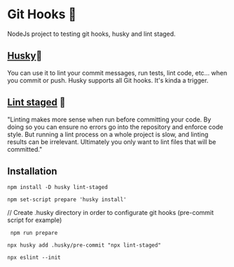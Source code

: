 # Git Hooks :gun:
NodeJs project to testing git hooks, husky and lint staged. 

## [Husky](https://typicode.github.io/husky/#/)🐺
You can use it to lint your commit messages, run tests, lint code, etc... when you commit or push. Husky supports all Git hooks. It's kinda a trigger. 

## [Lint staged](https://www.npmjs.com/package/lint-staged) :paperclip:
"Linting makes more sense when run before committing your code. By doing so you can ensure no errors go into the repository and enforce code style. But running a lint process on a whole project is slow, and linting results can be irrelevant. Ultimately you only want to lint files that will be committed."

## Installation 

``` shell
npm install -D husky lint-staged
```

``` shell
npm set-script prepare 'husky install'
```

// Create .husky directory in order to configurate git hooks (pre-commit script for example)
``` shell
 npm run prepare 
```

``` shell 
npx husky add .husky/pre-commit "npx lint-staged"
```

``` shell
npx eslint --init
```